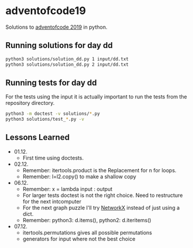 # adventofcode19

Solutions to [adventofcode 2019](https://adventofcode.com/) in python.

## Running solutions for day dd

~~~sh
python3 solutions/solution_dd.py 1 input/dd.txt
python3 solutions/solution_dd.py 2 input/dd.txt
~~~

## Running tests for day dd

For the tests using the input it is actually important to run the tests from the repository directory.

~~~sh
python3 -m doctest -v solutions/*.py
python3 solutions/test_*.py -v
~~~

## Lessons Learned

- 01.12.
  - First time using doctests.
- 02.12.
  - Remember: itertools.product is the Replacement for n for loops.
  - Remember: l=l2.copy() to make a shallow copy
- 06.12.
  - Remember: x = lambda input : output
  - For larger tests doctest is not the right choice. Need to restructure for the next intcomputer
  - For the next graph puzzle I'll try [NetworkX](https://networkx.github.io/documentation/stable/index.html) instead of just using a dict.
  - Remember: python3: d.items(), python2: d.iteritems()
- 07.12.
  - itertools.permutations gives all possible permutations
  - generators for input where not the best choice
